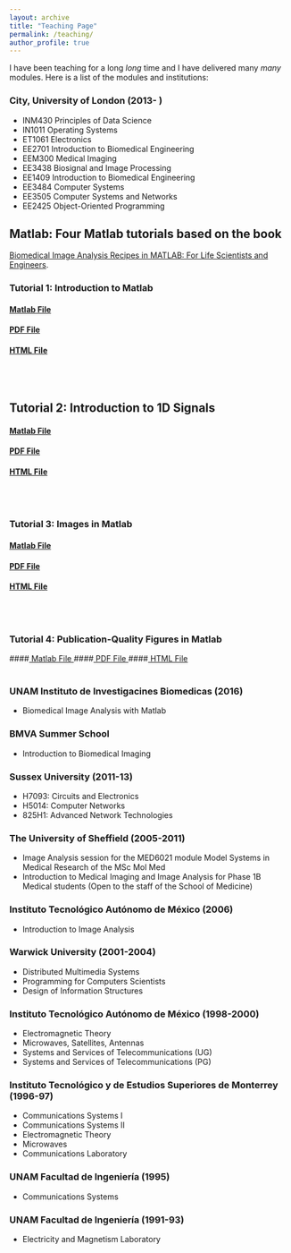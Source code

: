 ```yaml
---
layout: archive
title: "Teaching Page"
permalink: /teaching/
author_profile: true
---
```


I have been teaching for a long *long* time and I have delivered many *many* modules. Here is a list of the modules and institutions:

<h3>City, University of London (2013- )</h3>

 * INM430   Principles of Data Science
 * IN1011   Operating Systems
 * ET1061   Electronics
 * EE2701   Introduction to Biomedical Engineering
 * EEM300   Medical Imaging
 * EE3438 	Biosignal and Image Processing
 * EE1409   Introduction to Biomedical Engineering
 * EE3484 	Computer Systems
 * EE3505 	Computer Systems and Networks
 * EE2425  	Object-Oriented Programming

## Matlab: Four Matlab tutorials based on the book <a href="https://bcs.wiley.com/he-bcs/Books?action=index&bcsId=9651&itemId=1118657551">
Biomedical Image Analysis Recipes in MATLAB: For Life Scientists and Engineers</a>.

### Tutorial 1: Introduction to Matlab
#### <a href="http://www.staff.city.ac.uk/~sbbk034/tutorials/Tutorial_IntroductionToMatlab.m"> Matlab File </a>
#### <a href="http://www.staff.city.ac.uk/~sbbk034/tutorials/Tutorial_IntroductionToMatlab.pdf"> PDF File </a>
#### <a href="http://www.staff.city.ac.uk/~sbbk034/tutorials/Tutorial_IntroductionToMatlab.html"> HTML File </a>
<br><br>

## Tutorial 2: Introduction to 1D Signals
#### <a href="http://www.staff.city.ac.uk/~sbbk034/tutorials/Tutorial_1D_SignalsInMatlab.m"> Matlab File </a>
#### <a href="http://www.staff.city.ac.uk/~sbbk034/tutorials/Tutorial_1D_SignalsInMatlab.pdf"> PDF File </a>
#### <a href="http://www.staff.city.ac.uk/~sbbk034/tutorials/Tutorial_1D_SignalsInMatlab.html"> HTML File </a>
<br><br>

### Tutorial 3: Images in Matlab
#### <a href="http://www.staff.city.ac.uk/~sbbk034/tutorials/Tutorial_ImagesInMatlab.m"> Matlab File </a>
#### <a href="http://www.staff.city.ac.uk/~sbbk034/tutorials/Tutorial_ImagesInMatlab.pdf"> PDF File </a>
#### <a href="http://www.staff.city.ac.uk/~sbbk034/tutorials/Tutorial_ImagesInMatlab.html"> HTML File </a>
<br><br>


### Tutorial 4: Publication-Quality Figures in Matlab
####<a href="http://www.staff.city.ac.uk/~sbbk034/tutorials/Tutorial_PublicationQualityFigures.m"> Matlab File </a>
####<a href="http://www.staff.city.ac.uk/~sbbk034/tutorials/Tutorial_PublicationQualityFigures.pdf"> PDF File </a>
####<a href="http://www.staff.city.ac.uk/~sbbk034/tutorials/Tutorial_PublicationQualityFigures.html"> HTML File </a>
<br><br>


<h3>UNAM Instituto de Investigacines Biomedicas (2016)</h3>

* Biomedical Image Analysis with Matlab  


<h3>BMVA Summer School</h3>

* Introduction to Biomedical Imaging

<h3>Sussex University (2011-13)</h3>

 *  H7093: Circuits and Electronics
 *  H5014: Computer Networks
 *  825H1: Advanced Network Technologies

<h3>The University of Sheffield (2005-2011)</h3>

 * Image Analysis session for the MED6021 module Model Systems in Medical Research of the MSc Mol Med
 * Introduction to Medical Imaging and Image Analysis for Phase 1B Medical students (Open to the staff of the School of Medicine)

<h3> Instituto Tecnológico Autónomo de México (2006)</h3>

 *   Introduction to Image Analysis

<h3>Warwick University (2001-2004)</h3>

 *  Distributed Multimedia Systems
 *  Programming for Computers Scientists
 *  Design of Information Structures


<h3>Instituto Tecnológico Autónomo de México (1998-2000)</h3>

 *  Electromagnetic Theory
 *  Microwaves, Satellites, Antennas
 *  Systems and Services of Telecommunications (UG)
 *  Systems and Services of Telecommunications (PG)



<h3>Instituto Tecnológico y de Estudios Superiores de Monterrey (1996-97)</h3>

 *    Communications Systems I
 *    Communications Systems II
 *    Electromagnetic Theory
 *    Microwaves
 *    Communications Laboratory

 <h3>UNAM Facultad de Ingeniería (1995)</h3>

  *    Communications Systems

<h3>UNAM Facultad de Ingeniería (1991-93)</h3>

 *    Electricity and Magnetism Laboratory
